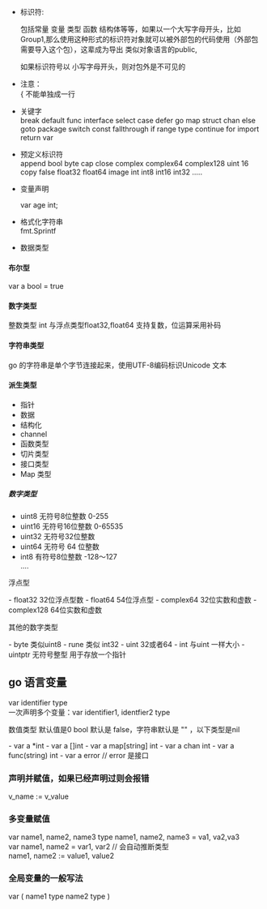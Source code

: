 - 标识符:</p>
  包括常量 变量 类型 函数 结构体等等，如果以一个大写字母开头，比如Group1,那么使用这种形式的标识符对象就可以被外部包的代码使用（外部包需要导入这个包），这辈成为导出 类似对象语言的public,</p>
  如果标识符号以 小写字母开头，则对包外是不可见的
- 注意： </br>
  { 不能单独成一行  </br>
- 关键字 </br>
break default func interface select case defer go map struct chan else goto package switch const fallthrough if range type continue for import return var 
- 预定义标识符 </br>
append bool byte cap close complex complex64 complex128 uint 16 copy false float32 float64 image int int8 int16 int32 .....
 
- 变量声明 </br>

  var age int;

- 格式化字符串 </br>
  fmt.Sprintf

- 数据类型
#### 布尔型
var a bool = true
#### 数字类型
整数类型 int 与浮点类型float32,float64 支持复数，位运算采用补码
#### 字符串类型 
go 的字符串是单个字节连接起来，使用UTF-8编码标识Unicode 文本
#### 派生类型
 - 指针 
 - 数据
 - 结构化
 - channel
 - 函数类型
 - 切片类型
 - 接口类型
 - Map 类型
##### 数字类型
- uint8 无符号8位整数 0-255
- uint16 无符号16位整数 0-65535
- uint32 无符号32位整数
- uint64 无符号 64 位整数
- int8 有符号8位整数 -128～127 <br/>
....

<p>浮点型</p>
- float32 32位浮点型数
- float64 54位浮点型
- complex64 32位实数和虚数
- complex128 64位实数和虚数

<p>其他的数字类型</p>
- byte 类似uint8
- rune 类似 int32
- uint 32或者64
- int 与uint 一样大小
- uintptr 无符号整型 用于存放一个指针

## go 语言变量
var identifier type <br/>
一次声明多个变量：var identifier1, identfier2 type
<p>数值类型 默认值是0 bool 默认是 false，字符串默认是 "" ，以下类型是nil</p>
- var a *int 
- var a []int
- var a map[string] int
- var a chan int 
- var a func(string) int
- var a error  // error 是接口

### 声明并赋值，如果已经声明过则会报错
v_name := v_value

### 多变量赋值
var name1, name2, name3 type
name1, name2, name3 = va1, va2,va3
</br>
var name1, name2 = var1, var2 // 会自动推断类型 <br/>
name1, name2 := value1, value2

### 全局变量的一般写法
var (
 name1 type
 name2 type
)

